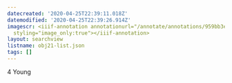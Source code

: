 ```yaml
---
datecreated: '2020-04-25T22:39:11.018Z'
datemodified: '2020-04-25T22:39:26.914Z'
imagescr: <iiif-annotation annotationurl="/annotate/annotations/959bb3e4-8745-11ea-a432-5254008afee6.json"
  styling="image_only:true"></iiif-annotation>
layout: searchview
listname: obj21-list.json
tags: []
---
```

4 Young
